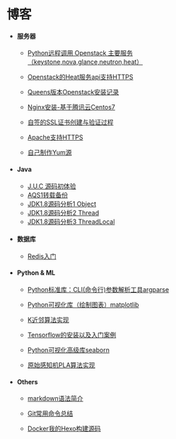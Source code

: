 # 博客

- #### 服务器

  - [Python远程调用 Openstack 主要服务（keystone,nova,glance,neutron,heat）](../blogs/os/openstack/python-openstack.md)
  - [Openstack的Heat服务api支持HTTPS](../blogs/os/openstack/openstack-heatapi-https.md)
  - [Queens版本Openstack安装记录](../blogs/os/openstack/openstack-queens-install.md)
  
  - [Nginx安装-基于腾讯云Centos7](../blogs/os/nginx-install.md)
  - [自签的SSL证书创建与验证过程](../blogs/os/self-ssl-signing.md)
  - [Apache支持HTTPS](../blogs/os/apache-self-ssl.md)
  - [自己制作Yum源](../blogs/os/yumsource.md)
  
- #### Java

  - [J.U.C 源码初体验](../blogs/java/juc.md)
  - [AQS1转载备份](../blogs/java/aqs1.md)
  - [JDK1.8源码分析1 Object](../blogs/java/sc-object.md)
  - [JDK1.8源码分析2 Thread](../blogs/java/sc-thrad.md)
  - [JDK1.8源码分析3 ThreadLocal](../blogs/java/sc-threadlocal.md)
  
- #### 数据库

  - [Redis入门](../blogs/database/redis.md)

- #### Python & ML

  - [Python标准库：CLI(命令行)参数解析工具argparse](../blogs/python/argparse.md)

  - [Python可视化库（绘制图表）matplotlib](../blogs/python/matplotlib.md)

  - [K近邻算法实现](../blogs/ml/knn.md)

  - [Tensorflow的安装以及入门案例](../blogs/ml/tensorflow-start.md)

  - [Python可视化高级库seaborn](../blogs/python/seaborn.md)

  - [原始感知机PLA算法实现](../blogs/ml/pla.md)

- #### Others

  - [markdown语法简介](../blogs/others/markdown.md)

  - [Git常用命令总结](../blogs/others/git.md)

  - [Docker我的Hexo构建源码](../blogs/others/docker-hexo.md)